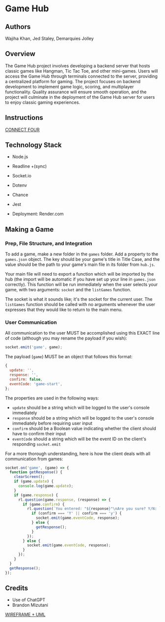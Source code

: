 # Game Hub

## Authors

Wajiha Khan, Jed Staley, Demarquies Jolley

## Overview

The Game Hub project involves developing a backend server that hosts classic games like Hangman, Tic Tac Toe, and other mini-games. Users will access the Game Hub through terminals connected to the server, providing a centralized platform for gaming. The project focuses on backend development to implement game logic, scoring, and multiplayer functionality. Quality assurance will ensure smooth operation, and the project will culminate in the deployment of the Game Hub server for users to enjoy classic gaming experiences.

## Instructions

[CONNECT FOUR](./games/connect-four/README.md)

## Technology Stack

- Node.js
- Readline +(sync)
- Socket.io
- Dotenv
- Chance
- Jest

- Deployment: Render.com

## Making a Game

### Prep, File Structure, and Integration

To add a game, make a new folder in the `games` folder. Add a property to the `games.json` object. The key should be your game's title in Title Case, and the value should be the path to your game's main file in its folder from `hub.js`. 

Your main file will need to export a function which will be imported by the hub (the import will be automatic if you have set up your line in `games.json` correctly). This function will be run immediately when the user selects your game, with two arguments: `socket` and the `listGames` function. 

The socket is what it sounds like; it's the socket for the current user. The `listGames` function should be called with no arguments whenever the user expresses that they would like to return to the main menu.

### User Communication

All communication to the user MUST be accomplished using this EXACT line of code (although you may rename the payload if you wish): 

```javascript
socket.emit('game', game);
```

The payload (`game`) MUST be an object that follows this format:

```javascript
{
  update: '',
  response: '',
  confirm: false,
  eventCode: 'game-start',
};
```

The properties are used in the following ways:

  - `update` should be a string which will be logged to the user's console immediately
  - `response` should be a string which will be logged to the user's console immediately before requiring user input
  - `confirm` should be a Boolean value indicating whether the client should have to confirm their input
  - `eventCode` should a string which will be the event ID on the client's responding `socket.emit`

For a more thorough understanding, here is how the client deals with all communication from games:

```javascript
socket.on('game', (game) => {
  function getResponse() {
    clearScreen();
    if (game.update) {
      console.log(game.update);
    }
    if (game.response) {
      rl.question(game.response, (response) => {
        if (game.confirm) {
          rl.question(`You entered: "${response}"\nAre you sure? Y/N: `, (confirm) => {
            if (confirm === 'Y' || confirm === 'y') {
              socket.emit(game.eventCode, response);
            } else {
              getResponse();
            }
          });
        } else {
          socket.emit(game.eventCode, response);
        }
      });
    }
  }
  getResponse();
});
```

### 

## Credits

- Use of ChatGPT
- Brandon Mizutani

[WIREFRAME + UML](https://www.figma.com/board/r3QEX5DV1n9hy9tveqkuVb/Cloud-Game?node-id=0-1&t=HZrGRSTxIlQsR4XD-0)

